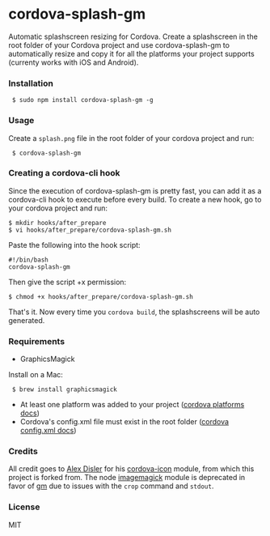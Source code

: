 # cordova-splash-gm

Automatic splashscreen resizing for Cordova. Create a splashscreen in the root folder of your Cordova project and use cordova-splash-gm to automatically resize and copy it for all the platforms your project supports (currenty works with iOS and Android).

### Installation

     $ sudo npm install cordova-splash-gm -g

### Usage
     
Create a ```splash.png``` file in the root folder of your cordova project and run:

     $ cordova-splash-gm

### Creating a cordova-cli hook

Since the execution of cordova-splash-gm is pretty fast, you can add it as a cordova-cli hook to execute before every build.
To create a new hook, go to your cordova project and run:

    $ mkdir hooks/after_prepare
    $ vi hooks/after_prepare/cordova-splash-gm.sh

Paste the following into the hook script:

    #!/bin/bash
    cordova-splash-gm

Then give the script +x permission:

    $ chmod +x hooks/after_prepare/cordova-splash-gm.sh

That's it. Now every time you ```cordova build```, the splashscreens will be auto generated.

### Requirements

- GraphicsMagick

Install on a Mac:

     $ brew install graphicsmagick

- At least one platform was added to your project ([cordova platforms docs](http://cordova.apache.org/docs/en/3.4.0/guide_platforms_index.md.html#Platform%20Guides))
- Cordova's config.xml file must exist in the root folder ([cordova config.xml docs](http://cordova.apache.org/docs/en/3.4.0/config_ref_index.md.html#The%20config.xml%20File))

### Credits
All credit goes to [Alex Disler](https://github.com/AlexDisler) for his [cordova-icon](https://github.com/AlexDisler/cordova-icon) module, from which this project is forked from. The node [imagemagick](https://www.npmjs.org/package/imagemagick) module is deprecated in favor of [gm](https://www.npmjs.org/package/gm) due to issues with the `crop` command and `stdout`.

### License

MIT
